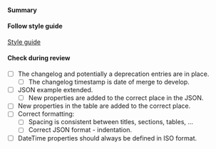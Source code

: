 #### Summary

#### Follow style guide

[Style guide](https://app.getguru.com/card/c98GRexi/Style-Guide-for-Mews-Open-API-Documentation)

#### Check during review

- [ ] The changelog and potentially a deprecation entries are in place.
  - [ ] The changelog timestamp is date of merge to develop. 
- [ ] JSON example extended.
  - [ ] New properties are added to the correct place in the JSON.
- [ ] New properties in the table are added to the correct place.
- [ ] Correct formatting:
  - [ ] Spacing is consistent between titles, sections, tables, ...
  - [ ] Correct JSON format - indentation.
- [ ] DateTime properties should always be defined in ISO format.
